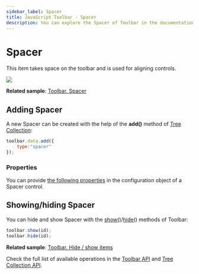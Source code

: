 ```yaml
---
sidebar_label: Spacer
title: JavaScript Toolbar - Spacer 
description: You can explore the Spacer of Toolbar in the documentation of the DHTMLX JavaScript UI library. Browse developer guides and API reference, try out code examples and live demos, and download a free 30-day evaluation version of DHTMLX Suite.
---
```


# Spacer

This item takes space on the toolbar and is used for aligning controls.

![](../assets/toolbar/spacer.png)

**Related sample**: [Toolbar. Spacer](https://snippet.dhtmlx.com/0wt6z7sc)

## Adding Spacer

A new Spacer can be created with the help of the **add()** method of [Tree Collection](tree_collection.md):

~~~js
toolbar.data.add({
	type:"spacer"
});
~~~

### Properties

You can provide [the following properties](toolbar/api/api_spacer_properties.md) in the configuration object of a Spacer control.

## Showing/hiding Spacer

You can hide and show Spacer with the [show()](toolbar/api/toolbar_show_method.md)/[hide()](toolbar/api/toolbar_hide_method.md) methods of Toolbar:

~~~js
toolbar.show(id);
toolbar.hide(id);
~~~

**Related sample**: [Toolbar. Hide / show items](https://snippet.dhtmlx.com/cldp89u4)

Check the full list of available operations in the [Toolbar API](toolbar/api/api_overview.md) and [Tree Collection API](tree_collection.md).
